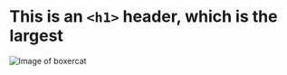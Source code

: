 #  This is an `<h1>` header, which is the largest
![Image of boxercat](https://octodex.github.com/images/boxertocat_octodex.jpg)
